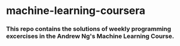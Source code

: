# machine-learning-coursera
### This repo contains the solutions of weekly programming excercises in the Andrew Ng's Machine Learning Course.
